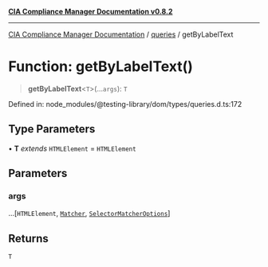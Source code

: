 [**CIA Compliance Manager Documentation v0.8.2**](../../../README.md)

***

[CIA Compliance Manager Documentation](../../../globals.md) / [queries](../README.md) / getByLabelText

# Function: getByLabelText()

> **getByLabelText**\<`T`\>(...`args`): `T`

Defined in: node\_modules/@testing-library/dom/types/queries.d.ts:172

## Type Parameters

• **T** *extends* `HTMLElement` = `HTMLElement`

## Parameters

### args

...\[`HTMLElement`, [`Matcher`](../../../type-aliases/Matcher.md), [`SelectorMatcherOptions`](../../queryHelpers/interfaces/SelectorMatcherOptions.md)\]

## Returns

`T`
